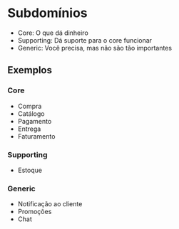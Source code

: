 # Subdomínios

- Core: O que dá dinheiro
- Supporting: Dá suporte para o core funcionar
- Generic: Você precisa, mas não são tão importantes

## Exemplos

### Core

- Compra
- Catálogo
- Pagamento
- Entrega
- Faturamento

### Supporting

- Estoque

### Generic

- Notificação ao cliente
- Promoções
- Chat